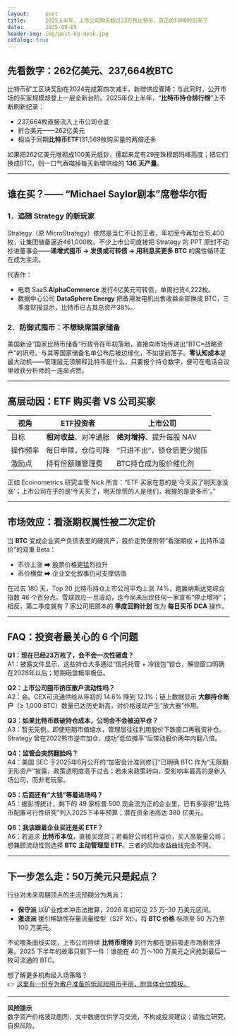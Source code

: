 ```yaml
---
layout:     post
title:      2025上半年，上市公司购买超过23万枚比特币，真正的FOMO时刻来了
date:       2025-09-05
header-img: img/post-bg-desk.jpg
catalog: true
---
```


## 先看数字：262亿美元、237,664枚BTC  
比特币矿工区块奖励在2024完成第四次减半，新增供应骤降；与此同时，公开市场的买家规模却登上一层全新台阶。2025年仅上半年，“**比特币持仓排行榜**”上不断刷新纪录：  
- 237,664枚直接流入上市公司仓底  
- 折合美元——262亿美元  
- 相当于同期**比特币ETF**131,569枚购买量的两倍还多  

如果把262亿美元堆砌成100美元纸钞，摞起来足有29座珠穆朗玛峰高度；把它们换成BTC，则一口气吞噬掉每天新增供给的 **136 天产量**。  

---

## 谁在买？—— “Michael Saylor剧本”席卷华尔街

### 1．追随 Strategy 的新玩家  
Strategy（原 MicroStrategy）依然是当仁不让的王者，年初至今再加仓15,400枚，让集团储备逼近461,000枚。不少上市公司直接把 Strategy 的 PPT 原封不动抄进董事会——**递增式囤币 → 发债或可转债 → 用利息买更多 BTC** 的魔性循环正在成为主流。  

代表作：  
- 电商 SaaS **AlphaCommerce** 发行4亿美元可转债，单周扫货4,222枚。  
- 数据中心公司 **DataSphere Energy** 把备用发电机出售收益全部换成 BTC，三季度财报显示，比特币已占其总资产38%。  

### 2．防御式囤币：不想缺席国家储备  
美国新设“国家比特币储备”行政令在年初落地，直接向市场传递出“BTC=战略资产”的讯号。与其等国家储备名单公布后被边缘化，不如提前落子。**零认知成本**是最大动机——管理层无须解释比特币是什么，只要报个持仓数字，便可在电话会议里收获分析师的一连串点赞。  

---

## 高层动因：ETF 购买者 VS 公司买家

| 视角 | ETF投资者 | 上市公司 |  
|---|---|---|  
| 目标 | **相对收益**、对冲通胀 | **绝对增持**、提升每股 NAV |  
| 操作频率 | 每日申赎，仓位可降 | “只进不出”，锁仓后更少抛压 |  
| 激励点 | 持有份额赚管理费 | BTC持仓成为股价催化剂 |  

正如 Ecoinometrics 研究主管 Nick 所言：“ETF 买家在意的是‘今天买了明天涨没涨’；上市公司在乎的是‘今天买了，明天惊慌的人是他们，我握的是更多币’。”  

---

## 市场效应：看涨期权属性被二次定价

当 **BTC** 变成企业资产负债表里的硬资产，股价走势便附带“看涨期权 + 比特币溢价”的双重 Beta：  
- 币价上涨 ➡ 股票价格更猛烈拉升  
- 币价横盘 ➡ 企业文化叙事仍可支撑估值  

在过去 180 天，Top 20 比特币持仓上市公司平均上涨 74%，跑赢纳斯达克综合指数 46 个百分点。雪球效应一旦滚动，迄今尚未出现任何一家宣布“停止增持”；相反，第二季度就有 7 家公司把原本的 **季度回购计划** 改为 **每日买币 DCA** 操作。  

---

## FAQ：投资者最关心的 6 个问题

**Q1：现在已经23万枚了，会不会一次性砸盘？**  
A1：披露文件显示，这些持仓大多通过“信托托管 + 冷钱包”锁仓，解锁窗口明确在2028年以后；短期砸盘概率极低。  

**Q2：上市公司囤币挤压散户流动性吗？**  
A2：会。CEX可流通供给从年初的 14.6% 降到 12.1%；链上数据显示 **大额持仓账户**（≥ 1,000 BTC）数量已达历史新高，对价格波动产生“放大器”作用。  

**Q3：如果比特币跌破持仓成本，公司会不会被迫平仓？**  
A3：暂无先例。即使短期市值缩水，管理层往往利用股价下跌窗口再融资补仓。Strategy 曾在2022熊市逆市加仓，成功“低位摊平”后带动股价两年内翻八倍。  

**Q4：监管会突然翻脸吗？**  
A4：美国 SEC 于2025年6月公开的“加密会计准则修订”已明确 BTC 作为“无限期无形资产”披露，政策透明度高于过去；若未来政策转向，受影响率最高的是新入场公司，而非老玩家。  

**Q5：后面还有“大钱”等着进场吗？**  
A5：据彭博统计，剩下的 49 家标普 500 现金流为正的企业里，已有多家把“比特币配置可行性研究”列入2025下半年预算；潜在资金池高达 380 亿美元。  

**Q6：我该跟着企业买还是买 ETF？**  
A6：若追求 **比特币本位**，直接买现货；若看好公司杠杆溢价，买入高能量公司；想兼顾流动性则选择 **BTC 主动管理型 ETF**。三者的风险收益曲线完全不同。  

---

## 下一步怎么走：50万美元只是起点？

行业对未来周期顶点的主流预期分为两派：  
- **保守派** 以矿业成本冲击法推算，2026 年初可见 25 万–30 万美元区间。  
- **激进派** 援引稀缺性存量流量模型（S2F Xt），将 **BTC 价格** 标测至 50 万乃至 100 万美元。  

不论哪条曲线实现，上市公司持续 **比特币增持** 的行为都在提前吸走市场剩余浮筹。2025 下半年的故事只剩下一件：谁能在 40 万～100 万美元之间抢到最后一枚可流通的 BTC。  

想了解更多机构级入场策略？  
👉 [这里有一份专为散户准备的低风险囤币手册，附具体仓位模板。](https://okxdog.com/)  

---

**风险提示**  
数字资产价格波动剧烈，文中数据仅供学习交流，不构成投资建议；请独立研究、自担风险。